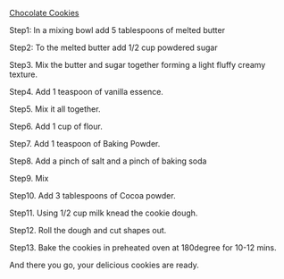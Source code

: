 <u>Chocolate Cookies</u> 

Step1: In a mixing bowl add 5 tablespoons of melted butter

Step2: To the melted butter add 1/2 cup powdered sugar 

Step3. Mix the butter and sugar together forming a light fluffy creamy texture.

Step4. Add 1 teaspoon of vanilla essence. 

Step5. Mix it all together.

Step6. Add 1 cup of flour. 

Step7. Add 1 teaspoon of Baking Powder.

Step8. Add a pinch of salt and a pinch of baking soda 

Step9. Mix

Step10. Add 3 tablespoons of Cocoa powder.

Step11. Using 1/2 cup milk knead the cookie dough.

Step12. Roll the dough and cut shapes out.

Step13. Bake the cookies in preheated oven at 180degree for 10-12 mins. 

And there you go, your delicious cookies are ready.
